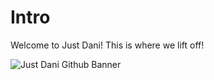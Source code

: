 # Intro
Welcome to Just Dani! This is where we lift off!


![Just Dani Github Banner](https://user-images.githubusercontent.com/63183257/229699662-591d4919-4268-4e19-8162-cf1bea3bf3e2.png)
